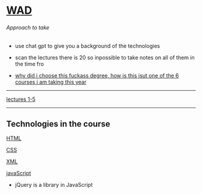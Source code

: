 # [WAD](https://github.com/Hanif-K-Musaheb/Year-2-CompSci-Notes/tree/main)

###### Approach to take
 - use chat gpt to give you a background of the technologies
 - scan the lectures there is 20 so inpossible to take notes on all of them in the time fro

 - [why did i choose this fuckass degree, how is this jsut one of the 6 courses i am taking this year](https://github.com/user-attachments/assets/dc23370c-0d2b-4091-a6a8-4ada49e9302a)
-------------------------------
[lectures 1-5](https://github.com/Hanif-K-Musaheb/Year-2-CompSci-Notes/blob/main/WAD/lectures1-5.md)

-------------------------------
## Technologies in the course
[HTML](https://github.com/Hanif-K-Musaheb/Year-2-CompSci-Notes/blob/main/WAD/html.md)

[CSS](https://github.com/Hanif-K-Musaheb/Year-2-CompSci-Notes/blob/main/WAD/css.md)

[XML]()

[javaScript](https://github.com/Hanif-K-Musaheb/Year-2-CompSci-Notes/blob/main/WAD/javaScript.md)
- jQuery is a library in JavaScript
